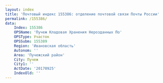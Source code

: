 ```yaml
---
layout: index
title: 'Почтовый индекс 155386: отделение почтовой связи Почты России'
permalink: /155386/
data:
    Index: 155386
    OPSName: 'Пучеж Кладовая Хранения Нерозданных По'
    OPSType: Участок
    OPSSubm: 155389
    Region: 'Ивановская область'
    Autonom: ''
    Area: 'Пучежский район'
    City: Пучеж
    City1: ''
    ActDate: '20170925'
    IndexOld: ''
---
```

